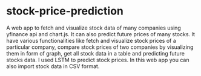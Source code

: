 # stock-price-prediction
A web app to fetch and visualize stock data of many companies using yfinance api and chart.js. It can also predict future prices of many stocks.
It have various functionalities like fetch and visualize stock prices of a particular company, 
compare stock prices of two companies by visualizing them in form of graph, get all stock data in a table and predicting future stocks data. 
I used LSTM to predict stock prices. 
In this web app you can also import stock data in CSV format.
